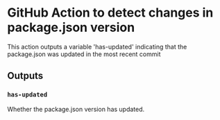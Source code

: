 # GitHub Action to detect changes in package.json version

This action outputs a variable 'has-updated' indicating that the package.json was updated in the most recent commit

## Outputs

### `has-updated`

Whether the package.json version has updated.